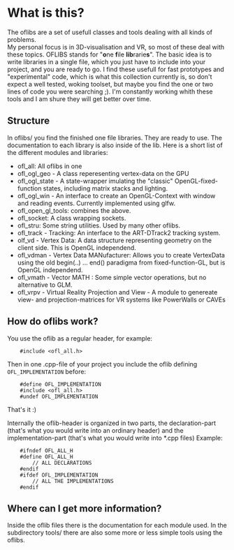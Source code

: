 What is this?
================================================================================
The oflibs are a set of usefull classes and tools dealing with all kinds of 
problems.  
My personal focus is in 3D-visualisation and VR, so most of these deal with 
these topics. OFLIBS stands for "**o**ne **f**ile **lib**rarie**s**". The basic 
idea is to write libraries in a single file, which you just have to include into
your project, and you are ready to go.
I find these usefull for fast prototypes and "experimental" code, which is what 
this collection currently is, so don't expect a well tested, woking toolset, but
maybe you find the one or two lines of code you were searching ;).
I'm constantly working whith these tools and I am shure they will get better 
over time.

Structure
--------------------------------------------------------------------------------
In oflibs/ you find the finished one file libraries. They are ready to use. The 
documentation to each library is also inside of the lib. Here is a short list of
the different modules and libraries:

- ofl_all: All oflibs in one 
- ofl_ogl_geo - A class reperesenting vertex-data on the GPU
- ofl_ogl_state - A state-wrapper imulating the "classic" OpenGL-fixed-function 
  states, including matrix stacks and lighting.
- ofl_ogl_win - An interface to create an OpenGL-Context with window and reading 
  events. Currently implemented using glfw.
- ofl_open_gl_tools: combines the above.
- ofl_socket: A class wrapping sockets.
- ofl_stru: Some string utilities. Used by many other oflibs.
- ofl_track - Tracking: An interface to the ART-DTrack2 tracking system.
- olf_vd - Vertex Data: A data structure representing geometry on the client 
  side. This is OpenGL independend. 
- ofl_vdman - Vertex Data MANufacturer: Allows you to create VertexData using
  the old begin(..) ... end() paradigma from fixed-function-GL, but is OpenGL
  independend.
- ofl_vmath - Vector MATH : Some simple vector operations, but no alternative to 
  GLM.
- ofl_vrpv - Virtual Reality Projection and View - A module to genereate view-
  and projection-matrices for VR systems like PowerWalls or CAVEs

How do oflibs work?
--------------------------------------------------------------------------------
You use the oflib as a regular header, for example:
```c_cpp
	#include <ofl_all.h>
```
Then in one .cpp-file of your project you include the oflib defining
`OFL_IMPLEMENTATION` before:
```c_cpp
	#define OFL_IMPLEMENTATION
	#include <ofl_all.h>
	#undef OFL_IMPLEMENTATION
```
That's it :)

Internally the oflib-header is organized in two parts, the declaration-part 
(that's what you would write into an ordinary header) and the implementation-part 
(that's what you would write into *.cpp files)
Example:
```c_cpp
	#ifndef OFL_ALL_H
	#define OFL_ALL_H
		// ALL DECLARATIONS
	#endif
	#ifdef OFL_IMPLEMENTATION
		// ALL THE IMPLEMENTATIONS
	#endif
```

Where can I get more information?
--------------------------------------------------------------------------------
Inside the oflib files there is the documentation for each module used. 
In the subdirectory tools/ there are also some more or less simple tools using 
the oflibs.



